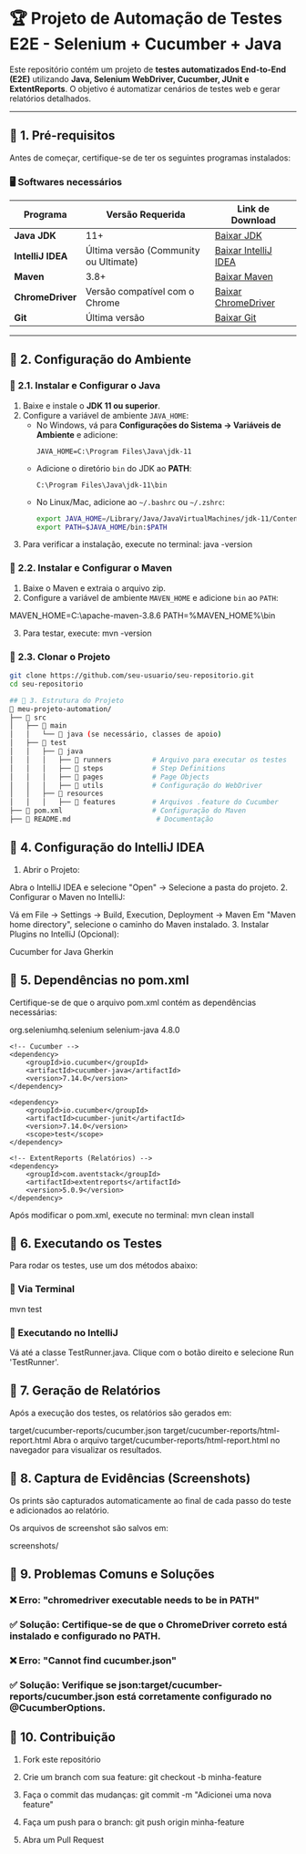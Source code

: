 # 🏆 Projeto de Automação de Testes E2E - Selenium + Cucumber + Java

Este repositório contém um projeto de **testes automatizados End-to-End (E2E)** utilizando **Java, Selenium WebDriver, Cucumber, JUnit e ExtentReports**. O objetivo é automatizar cenários de testes web e gerar relatórios detalhados.

---

## 📌 **1. Pré-requisitos**
Antes de começar, certifique-se de ter os seguintes programas instalados:

### 🖥️ **Softwares necessários**
| Programa | Versão Requerida | Link de Download |
|----------|----------------|------------------|
| **Java JDK** | 11+ | [Baixar JDK](https://adoptium.net/) |
| **IntelliJ IDEA** | Última versão (Community ou Ultimate) | [Baixar IntelliJ IDEA](https://www.jetbrains.com/idea/download/) |
| **Maven** | 3.8+ | [Baixar Maven](https://maven.apache.org/download.cgi) |
| **ChromeDriver** | Versão compatível com o Chrome | [Baixar ChromeDriver](https://chromedriver.chromium.org/downloads) |
| **Git** | Última versão | [Baixar Git](https://git-scm.com/downloads) |

---

## 📌 **2. Configuração do Ambiente**
### 🔹 **2.1. Instalar e Configurar o Java**
1. Baixe e instale o **JDK 11 ou superior**.
2. Configure a variável de ambiente `JAVA_HOME`:
   - No Windows, vá para **Configurações do Sistema → Variáveis de Ambiente** e adicione:
     ```
     JAVA_HOME=C:\Program Files\Java\jdk-11
     ```
   - Adicione o diretório `bin` do JDK ao **PATH**:
     ```
     C:\Program Files\Java\jdk-11\bin
     ```
   - No Linux/Mac, adicione ao `~/.bashrc` ou `~/.zshrc`:
     ```sh
     export JAVA_HOME=/Library/Java/JavaVirtualMachines/jdk-11/Contents/Home
     export PATH=$JAVA_HOME/bin:$PATH
     ```
3. Para verificar a instalação, execute no terminal:
java -version

### 🔹 **2.2. Instalar e Configurar o Maven**
1. Baixe o Maven e extraia o arquivo zip.
2. Configure a variável de ambiente `MAVEN_HOME` e adicione `bin` ao `PATH`:

MAVEN_HOME=C:\apache-maven-3.8.6 PATH=%MAVEN_HOME%\bin

3. Para testar, execute:
 mvn -version

### 🔹 **2.3. Clonar o Projeto**
```sh
git clone https://github.com/seu-usuario/seu-repositorio.git
cd seu-repositorio

## 📌 3. Estrutura do Projeto
📂 meu-projeto-automation/
├── 📂 src
│   ├── 📂 main
│   │   └── 📂 java (se necessário, classes de apoio)
│   ├── 📂 test
│   │   ├── 📂 java
│   │   │   ├── 📂 runners          # Arquivo para executar os testes
│   │   │   ├── 📂 steps            # Step Definitions
│   │   │   ├── 📂 pages            # Page Objects
│   │   │   ├── 📂 utils            # Configuração do WebDriver
│   │   ├── 📂 resources
│   │   │   ├── 📂 features         # Arquivos .feature do Cucumber
├── 📜 pom.xml                      # Configuração do Maven
├── 📜 README.md                     # Documentação
```

## 📌 4. Configuração do IntelliJ IDEA

 1. Abrir o Projeto:

  Abra o IntelliJ IDEA e selecione "Open" → Selecione a pasta do projeto.
 2. Configurar o Maven no IntelliJ:

  Vá em File → Settings → Build, Execution, Deployment → Maven
  Em "Maven home directory", selecione o caminho do Maven instalado.
 3. Instalar Plugins no IntelliJ (Opcional):

  Cucumber for Java
  Gherkin

## 📌 5. Dependências no pom.xml
Certifique-se de que o arquivo pom.xml contém as dependências necessárias:

<dependencies>
    <!-- Selenium -->
    <dependency>
        <groupId>org.seleniumhq.selenium</groupId>
        <artifactId>selenium-java</artifactId>
        <version>4.8.0</version>
    </dependency>

    <!-- Cucumber -->
    <dependency>
        <groupId>io.cucumber</groupId>
        <artifactId>cucumber-java</artifactId>
        <version>7.14.0</version>
    </dependency>

    <dependency>
        <groupId>io.cucumber</groupId>
        <artifactId>cucumber-junit</artifactId>
        <version>7.14.0</version>
        <scope>test</scope>
    </dependency>

    <!-- ExtentReports (Relatórios) -->
    <dependency>
        <groupId>com.aventstack</groupId>
        <artifactId>extentreports</artifactId>
        <version>5.0.9</version>
    </dependency>
</dependencies>

Após modificar o pom.xml, execute no terminal:
 mvn clean install

## 📌 6. Executando os Testes
Para rodar os testes, use um dos métodos abaixo:

### 🔹 Via Terminal
mvn test

### 🔹 Executando no IntelliJ
Vá até a classe TestRunner.java.
Clique com o botão direito e selecione Run 'TestRunner'.

## 📌 7. Geração de Relatórios
Após a execução dos testes, os relatórios são gerados em:

target/cucumber-reports/cucumber.json
target/cucumber-reports/html-report.html
Abra o arquivo target/cucumber-reports/html-report.html no navegador para visualizar os resultados.

## 📌 8. Captura de Evidências (Screenshots)
Os prints são capturados automaticamente ao final de cada passo do teste e adicionados ao relatório.

Os arquivos de screenshot são salvos em:

screenshots/

## 📌 9. Problemas Comuns e Soluções
### ❌ Erro: "chromedriver executable needs to be in PATH"
### ✅ Solução: Certifique-se de que o ChromeDriver correto está instalado e configurado no PATH.

### ❌ Erro: "Cannot find cucumber.json"
### ✅ Solução: Verifique se json:target/cucumber-reports/cucumber.json está corretamente configurado no @CucumberOptions.

## 📌 10. Contribuição
1. Fork este repositório

2. Crie um branch com sua feature:
git checkout -b minha-feature

3. Faça o commit das mudanças:
git commit -m "Adicionei uma nova feature"

4. Faça um push para o branch:
git push origin minha-feature

5. Abra um Pull Request
